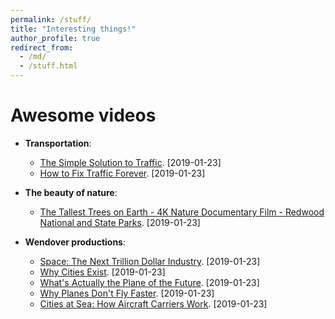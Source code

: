 ```yaml
---
permalink: /stuff/
title: "Interesting things!"
author_profile: true
redirect_from:
  - /md/
  - /stuff.html
---
```


Awesome videos
=======
- **Transportation**:
  - [The Simple Solution to Traffic](https://www.youtube.com/watch?v=iHzzSao6ypE&t=5s). [2019-01-23]
  - [How to Fix Traffic Forever](https://www.youtube.com/watch?v=N4PW66_g6XA). [2019-01-23]

- **The beauty of nature**:
  - [The Tallest Trees on Earth - 4K Nature Documentary Film - Redwood National and State Parks](https://www.youtube.com/watch?v=FWi2bn40ma4&vl=en). [2019-01-23]

- **Wendover productions**:
  - [Space: The Next Trillion Dollar Industry](https://www.youtube.com/watch?v=hiRBQxHrxNw). [2019-01-23]
  - [Why Cities Exist](https://www.youtube.com/watch?v=IvAvHjYoLUU). [2019-01-23]
  - [What's Actually the Plane of the Future](https://www.youtube.com/watch?v=ql0Op1VcELw). [2019-01-23]
  - [Why Planes Don't Fly Faster](https://www.youtube.com/watch?v=n1QEj09Pe6k). [2019-01-23]
  - [Cities at Sea: How Aircraft Carriers Work](https://www.youtube.com/watch?v=c0pS3Zx7Fc8). [2019-01-23]
